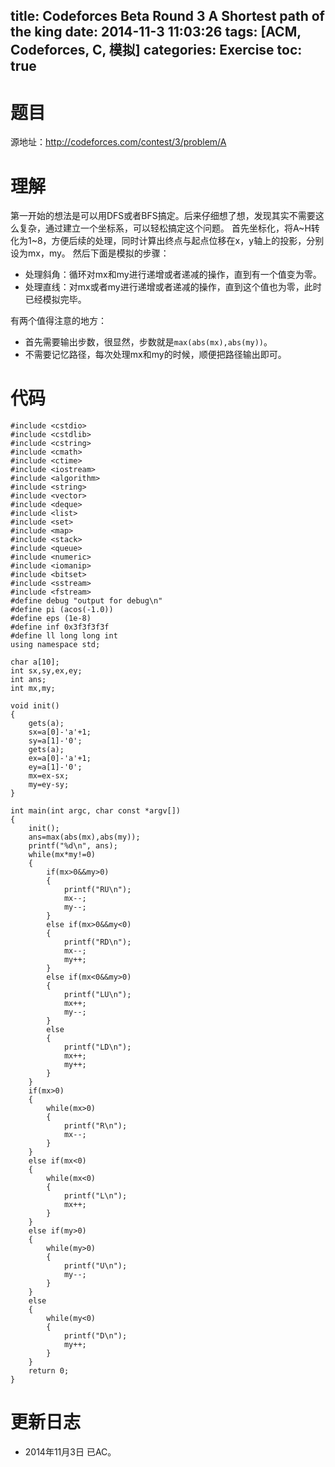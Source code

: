 title: Codeforces Beta Round 3 A Shortest path of the king
date: 2014-11-3 11:03:26
tags: [ACM, Codeforces, C, 模拟]
categories: Exercise
toc: true
---
# 题目	
源地址：http://codeforces.com/contest/3/problem/A

# 理解
第一开始的想法是可以用DFS或者BFS搞定。后来仔细想了想，发现其实不需要这么复杂，通过建立一个坐标系，可以轻松搞定这个问题。
首先坐标化，将A~H转化为1~8，方便后续的处理，同时计算出终点与起点位移在x，y轴上的投影，分别设为mx，my。
然后下面是模拟的步骤：
- 处理斜角：循环对mx和my进行递增或者递减的操作，直到有一个值变为零。
- 处理直线：对mx或者my进行递增或者递减的操作，直到这个值也为零，此时已经模拟完毕。

有两个值得注意的地方：
- 首先需要输出步数，很显然，步数就是`max(abs(mx),abs(my))`。
- 不需要记忆路径，每次处理mx和my的时候，顺便把路径输出即可。

<!-- more -->

# 代码
```
#include <cstdio>
#include <cstdlib>
#include <cstring>
#include <cmath>
#include <ctime>
#include <iostream>
#include <algorithm>
#include <string>
#include <vector>
#include <deque>
#include <list>
#include <set>
#include <map>
#include <stack>
#include <queue>
#include <numeric>
#include <iomanip>
#include <bitset>
#include <sstream>
#include <fstream>
#define debug "output for debug\n"
#define pi (acos(-1.0))
#define eps (1e-8)
#define inf 0x3f3f3f3f
#define ll long long int
using namespace std;

char a[10];
int sx,sy,ex,ey;
int ans;
int mx,my;

void init()
{
    gets(a);
    sx=a[0]-'a'+1;
    sy=a[1]-'0';
    gets(a);
    ex=a[0]-'a'+1;
    ey=a[1]-'0';
    mx=ex-sx;
    my=ey-sy;
}

int main(int argc, char const *argv[])
{
    init();
    ans=max(abs(mx),abs(my));
    printf("%d\n", ans);
    while(mx*my!=0)
    {
        if(mx>0&&my>0)
        {
            printf("RU\n");
            mx--;
            my--;
        }
        else if(mx>0&&my<0)
        {
            printf("RD\n");
            mx--;
            my++;
        }
        else if(mx<0&&my>0)
        {
            printf("LU\n");
            mx++;
            my--;
        }
        else
        {
            printf("LD\n");
            mx++;
            my++;
        }
    }
    if(mx>0)
    {
        while(mx>0)
        {
            printf("R\n");
            mx--;
        }
    }
    else if(mx<0)
    {
        while(mx<0)
        {
            printf("L\n");
            mx++;
        }
    }
    else if(my>0)
    {
        while(my>0)
        {
            printf("U\n");
            my--;
        }
    }
    else
    {
        while(my<0)
        {
            printf("D\n");
            my++;
        }
    }
	return 0;
}
```

# 更新日志
- 2014年11月3日 已AC。